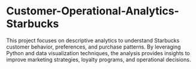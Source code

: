 # Customer-Operational-Analytics-Starbucks
This project focuses on descriptive analytics to understand Starbucks customer behavior, preferences, and purchase patterns. By leveraging Python and data visualization techniques, the analysis provides insights to improve marketing strategies, loyalty programs, and operational decisions.
